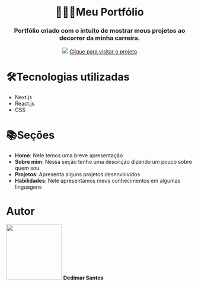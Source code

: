<h1 align="center">👨🏿‍💻Meu Portfólio</h1>

<h3 align="center">  Portfólio criado com o intuito de mostrar meus projetos ao decorrer da minha carreira.</h3>
<div align="center">
  <img src="https://user-images.githubusercontent.com/85937748/150688238-82f5bf9b-031e-4e1e-b38e-18affa4911c6.png"/>  
  <a href="https://portfolio-dedimar.vercel.app/">Clique para visitar o projeto</a>  
</div>

<h1>🛠️Tecnologias utilizadas</h1>
<ul>
  <li>Next.js</li>
  <li>React.js</li>
  <li>CSS</li>
</ul>

<h1>📚Seções</h1>
<ul>
  <li><b>Home</b>: Nele temos uma breve apresentação</li>
  <li><b>Sobre mim</b>: Nessa seção tenho uma descrição dizendo um pouco sobre quem sou</li>
  <li><b>Projetos</b>: Apresenta alguns projetos desenvolvidos</li>
  <li><b>Habilidades</b>: Nele apresentamos meus conhecimentos em algumas linguagens</li>
</ul>

<h1>Autor</h1>
<img src="https://user-images.githubusercontent.com/85937748/150689406-ad12d7cb-f044-4f7a-9f26-8e48f74c018c.jpg" width="150"/>
<b>Dedimar Santos</b>
